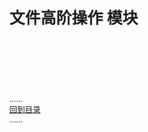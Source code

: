 # 文件高阶操作 模块

<br />
<br />
<br />
<br />
<br />

......     
[回到目录](../contents_page.md)     
......

